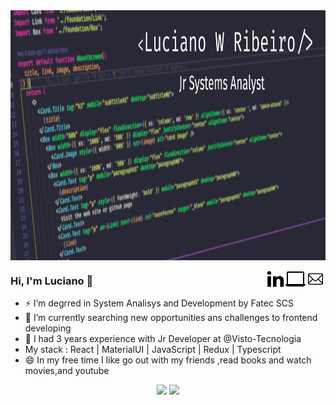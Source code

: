 <img align="center" src="./assets/capa_Github.png" height="400px"/>

<a href="mailto:lucianowribeiro@gmail.com"><img align="right" witdh="32px" src="./assets/1814108-32.png"/> 
<a href="https://portifolio-lucianowribeiro.vercel.app/"><img align="right" witdh="32px" src="./assets/2205216-32.png"/></a>
<a href="https://www.linkedin.com/in/lucianowribeiro/"><img align="right" witdh="32px" src="./assets/367593-32.png"/></a>

<h3> Hi, I'm Luciano 👋</h3>

- ⚡ I’m degrred in System Analisys and Development by Fatec SCS
-  🔭 I’m currently searching new opportunities ans challenges to frontend developing  
- 💬 I had 3 years experience with Jr Developer at @Visto-Tecnologia
- My stack : React | MaterialUI | JavaScript | Redux | Typescript
- 😄 In my free time  I like go out with my friends ,read books and watch movies,and youtube

<p align="center">
  <img height="150px" src="https://github-readme-stats.vercel.app/api?username=lucianowribeiro&show_icons=true&theme=dracula"/>
  <img height="150px" src="https://github-readme-stats.vercel.app/api/top-langs/?username=lucianowribeiro&theme=dracula&layout=compact"/>
</p>
